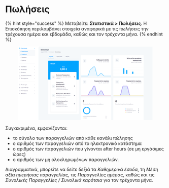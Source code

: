 # Πωλήσεις

{% hint style="success" %}
Μεταβείτε: **Στατιστικά > Πωλήσεις**. Η Επισκόπηση περιλαμβάνει στοιχεία αναφορικά με τις πωλήσεις την τρέχουσα ημέρα και εβδομάδα, καθώς και τον τρέχοντα μήνα.
{% endhint %}

<figure><img src="../.gitbook/assets/ScreenHunter 51 (1).png" alt=""><figcaption></figcaption></figure>

Συγκεκριμένα, εμφανίζονται:&#x20;

* το σύνολο των παραγγελιών από κάθε κανάλι πώλησης&#x20;
* ο αριθμός των παραγγελιών από το ηλεκτρονικό κατάστημα
* ο αριθμός των παραγγελιών που γίνονται after hours (σε μη εργάσιμες ώρες)&#x20;
* ο αριθμός των μη ολοκληρωμένων παραγγελιών.&#x20;

Διαγραμματικά, μπορείτε να δείτε δεξιά τα _Καθημερινά έσοδα_, τη _Μέση αξία ημερήσιας παραγγελίας_, τις _Παραγγελίες ημέρας_, καθώς και τις _Συνολικές Παραγγελίες / Συνολικά καρότσια_ για τον τρέχοντα μήνα.&#x20;
